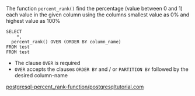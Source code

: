 The function `percent_rank()` find the percentage (value between 0 and 1) each value in the given column using the columns smallest value as 0% and highest value as 100%

```
SELECT 
	*,  
  percent_rank() OVER (ORDER BY column_name)
FROM test
FROM test
```

- The clause `OVER` is required
- `OVER` accepts the clauses `ORDER BY` and / or `PARTITION BY` followed by the desired column-name

[postgresql-percent_rank-function/postgresqltutorial.com](https://www.postgresqltutorial.com/postgresql-percent_rank-function/)